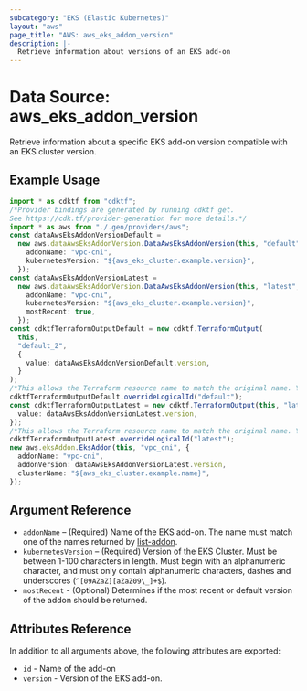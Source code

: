```yaml
---
subcategory: "EKS (Elastic Kubernetes)"
layout: "aws"
page_title: "AWS: aws_eks_addon_version"
description: |-
  Retrieve information about versions of an EKS add-on
---
```


# Data Source: aws\_eks\_addon\_version

Retrieve information about a specific EKS add-on version compatible with an EKS cluster version.

## Example Usage

```typescript
import * as cdktf from "cdktf";
/*Provider bindings are generated by running cdktf get.
See https://cdk.tf/provider-generation for more details.*/
import * as aws from "./.gen/providers/aws";
const dataAwsEksAddonVersionDefault =
  new aws.dataAwsEksAddonVersion.DataAwsEksAddonVersion(this, "default", {
    addonName: "vpc-cni",
    kubernetesVersion: "${aws_eks_cluster.example.version}",
  });
const dataAwsEksAddonVersionLatest =
  new aws.dataAwsEksAddonVersion.DataAwsEksAddonVersion(this, "latest", {
    addonName: "vpc-cni",
    kubernetesVersion: "${aws_eks_cluster.example.version}",
    mostRecent: true,
  });
const cdktfTerraformOutputDefault = new cdktf.TerraformOutput(
  this,
  "default_2",
  {
    value: dataAwsEksAddonVersionDefault.version,
  }
);
/*This allows the Terraform resource name to match the original name. You can remove the call if you don't need them to match.*/
cdktfTerraformOutputDefault.overrideLogicalId("default");
const cdktfTerraformOutputLatest = new cdktf.TerraformOutput(this, "latest_3", {
  value: dataAwsEksAddonVersionLatest.version,
});
/*This allows the Terraform resource name to match the original name. You can remove the call if you don't need them to match.*/
cdktfTerraformOutputLatest.overrideLogicalId("latest");
new aws.eksAddon.EksAddon(this, "vpc_cni", {
  addonName: "vpc-cni",
  addonVersion: dataAwsEksAddonVersionLatest.version,
  clusterName: "${aws_eks_cluster.example.name}",
});

```

## Argument Reference

* `addonName` – (Required) Name of the EKS add-on. The name must match one of
  the names returned by [list-addon](https://docs.aws.amazon.com/cli/latest/reference/eks/list-addons.html).
* `kubernetesVersion` – (Required) Version of the EKS Cluster. Must be between 1-100 characters in length. Must begin with an alphanumeric character, and must only contain alphanumeric characters, dashes and underscores (`^[09AZaZ][aZaZ09\_]+$`).
* `mostRecent` - (Optional) Determines if the most recent or default version of the addon should be returned.

## Attributes Reference

In addition to all arguments above, the following attributes are exported:

* `id` - Name of the add-on
* `version` - Version of the EKS add-on.
